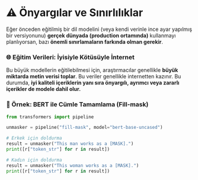 # ⚠️ Önyargılar ve Sınırlılıklar

Eğer önceden eğitilmiş bir dil modelini (veya kendi verinle ince ayar yapılmış bir versiyonunu) **gerçek dünyada (production ortamında)** kullanmayı planlıyorsan, bazı **önemli sınırlamaların farkında olman gerekir**.



### 🌐 Eğitim Verileri: İyisiyle Kötüsüyle İnternet

Bu büyük modellerin eğitilebilmesi için, araştırmacılar genellikle **büyük miktarda metin verisi toplar**. Bu veriler genellikle internetten kazınır. Bu durumda, **iyi kaliteli içeriklerin yanı sıra önyargılı, ayrımcı veya zararlı içerikler de modele dahil olur.**


### 📌 Örnek: BERT ile Cümle Tamamlama (Fill-mask)

```python
from transformers import pipeline

unmasker = pipeline("fill-mask", model="bert-base-uncased")

# Erkek için doldurma
result = unmasker("This man works as a [MASK].")
print([r["token_str"] for r in result])

# Kadın için doldurma
result = unmasker("This woman works as a [MASK].")
print([r["token_str"] for r in result])
```
